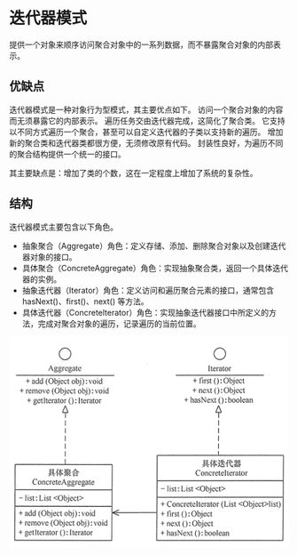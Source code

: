 # 迭代器模式

提供一个对象来顺序访问聚合对象中的一系列数据，而不暴露聚合对象的内部表示。

## 优缺点

迭代器模式是一种对象行为型模式，其主要优点如下。
访问一个聚合对象的内容而无须暴露它的内部表示。
遍历任务交由迭代器完成，这简化了聚合类。
它支持以不同方式遍历一个聚合，甚至可以自定义迭代器的子类以支持新的遍历。
增加新的聚合类和迭代器类都很方便，无须修改原有代码。
封装性良好，为遍历不同的聚合结构提供一个统一的接口。

其主要缺点是：增加了类的个数，这在一定程度上增加了系统的复杂性。

## 结构

迭代器模式主要包含以下角色。
* 抽象聚合（Aggregate）角色：定义存储、添加、删除聚合对象以及创建迭代器对象的接口。
* 具体聚合（ConcreteAggregate）角色：实现抽象聚合类，返回一个具体迭代器的实例。
* 抽象迭代器（Iterator）角色：定义访问和遍历聚合元素的接口，通常包含 hasNext()、first()、next() 等方法。
* 具体迭代器（Concretelterator）角色：实现抽象迭代器接口中所定义的方法，完成对聚合对象的遍历，记录遍历的当前位置。

![迭代器模式](./images/迭代器模式.png "迭代器模式")
